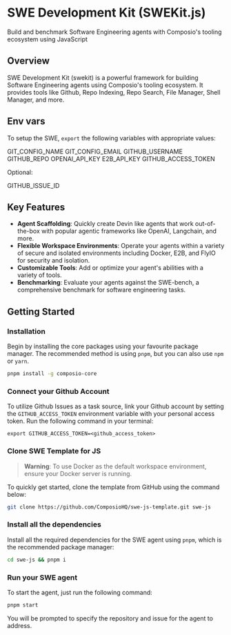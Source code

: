 # SWE Development Kit (SWEKit.js)

Build and benchmark Software Engineering agents with Composio's tooling ecosystem using JavaScript

## Overview

SWE Development Kit (swekit) is a powerful framework for building Software Engineering agents using Composio's tooling ecosystem. 
It provides tools like Github, Repo Indexing, Repo Search, File Manager, Shell Manager, and more.

## Env vars

To setup the SWE, `export` the following variables with appropriate values:


GIT_CONFIG_NAME
GIT_CONFIG_EMAIL
GITHUB_USERNAME
GITHUB_REPO
OPENAI_API_KEY
E2B_API_KEY
GITHUB_ACCESS_TOKEN

Optional:

GITHUB_ISSUE_ID


## Key Features

- **Agent Scaffolding**: Quickly create Devin like agents that work out-of-the-box with popular agentic frameworks like OpenAI, Langchain, and more.
- **Flexible Workspace Environments**: Operate your agents within a variety of secure and isolated environments including Docker, E2B, and FlyIO for security and isolation.
- **Customizable Tools**: Add or optimize your agent's abilities with a variety of tools.
- **Benchmarking**: Evaluate your agents against the SWE-bench, a comprehensive benchmark for software engineering tasks.

## Getting Started
### Installation

Begin by installing the core packages using your favourite package manager. The recommended method is using `pnpm`, but you can also use `npm` or `yarn`.

``` bash
pnpm install -g composio-core
```

### Connect your Github Account
To utilize Github Issues as a task source, link your Github account by setting the `GITHUB_ACCESS_TOKEN` environment variable with your personal access token. Run the following command in your terminal:

```
export GITHUB_ACCESS_TOKEN=<github_access_token>
```


### Clone SWE Template for JS

> **Warning**: To use Docker as the default workspace environment, ensure your Docker server is running.

To quickly get started, clone the template from GitHub using the command below:
```bash Clon and setup SWE Template
git clone https://github.com/ComposioHQ/swe-js-template.git swe-js
```

### Install all the dependencies

Install all the required dependencies for the SWE agent using `pnpm`, which is the recommended package manager:
```bash Install all the dependencies
cd swe-js && pnpm i
```

### Run your SWE agent

To start the agent, just run the following command:
```bash Run the agent
pnpm start
```
You will be prompted to specify the repository and issue for the agent to address.

